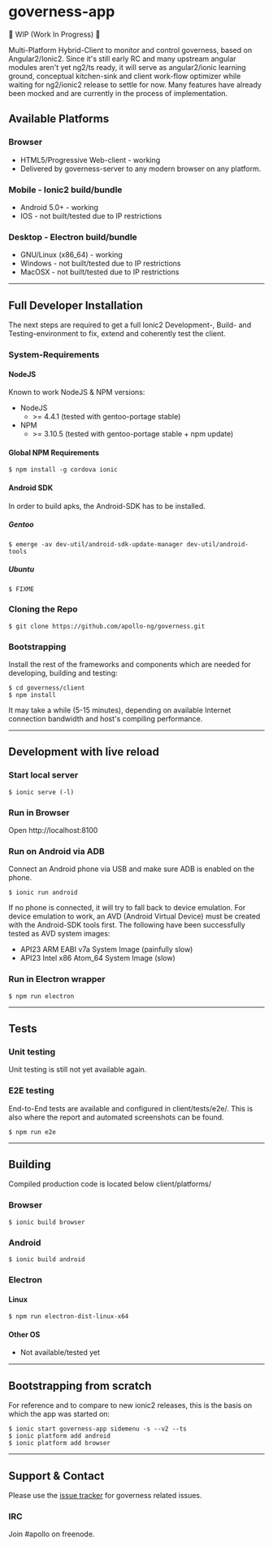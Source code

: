 governess-app
=============

:construction: WIP (Work In Progress) :construction:

Multi-Platform Hybrid-Client to monitor and control governess,
based on Angular2/Ionic2. Since it's still early RC and many
upstream angular modules aren't yet ng2/ts ready, it will serve
as angular2/ionic learning ground, conceptual kitchen-sink and
client work-flow optimizer while waiting for ng2/ionic2 release
to settle for now. Many features have already been mocked and
are currently in the process of implementation.

Available Platforms
-------------------

### Browser

  * HTML5/Progressive Web-client - working
  * Delivered by governess-server to any modern browser on any platform.

### Mobile - Ionic2 build/bundle

  * Android 5.0+ - working
  * IOS - not built/tested due to IP restrictions

### Desktop - Electron build/bundle

  * GNU/Linux (x86_64) - working
  * Windows - not built/tested due to IP restrictions
  * MacOSX - not built/tested due to IP restrictions

----
Full Developer Installation
---------------------------

The next steps are required to get a full Ionic2 Development-,
Build- and Testing-environment to fix, extend and coherently
test the client.

### System-Requirements

#### NodeJS

Known to work NodeJS & NPM versions:

  * NodeJS
    * \>= 4.4.1 (tested with gentoo-portage stable)
  * NPM
    * \>= 3.10.5 (tested with gentoo-portage stable + npm update)

#### Global NPM Requirements

    $ npm install -g cordova ionic

#### Android SDK

In order to build apks, the Android-SDK has to be installed.

##### Gentoo

    $ emerge -av dev-util/android-sdk-update-manager dev-util/android-tools

##### Ubuntu

    $ FIXME

### Cloning the Repo

    $ git clone https://github.com/apollo-ng/governess.git

### Bootstrapping

Install the rest of the frameworks and components which
are needed for developing, building and testing:

    $ cd governess/client
    $ npm install

It may take a while (5-15 minutes), depending on available
Internet connection bandwidth and host's compiling performance.

----
Development with live reload
-------------------------------

### Start local server

    $ ionic serve (-l)

### Run in Browser

Open http://localhost:8100

### Run on Android via ADB

Connect an Android phone via USB and make sure ADB is enabled on the phone.

    $ ionic run android

If no phone is connected, it will try to fall back to device emulation. For
device emulation to work, an AVD (Android Virtual Device) must be created
with the Android-SDK tools first. The following have been successfully tested
as AVD system images:

  * API23 ARM EABI v7a System Image (painfully slow)
  * API23 Intel x86 Atom_64 System Image (slow)

### Run in Electron wrapper

    $ npm run electron

----
Tests
--------

### Unit testing

Unit testing is still not yet available again.

### E2E testing

End-to-End tests are available and configured in client/tests/e2e/.
This is also where the report and automated screenshots can be found.

    $ npm run e2e

----
Building
--------

Compiled production code is located below client/platforms/

### Browser

    $ ionic build browser

### Android

    $ ionic build android

### Electron

#### Linux

    $ npm run electron-dist-linux-x64

#### Other OS

  * Not available/tested yet

----
Bootstrapping from scratch
--------------------------

For reference and to compare to new ionic2 releases,
this is the basis on which the app was started on:

    $ ionic start governess-app sidemenu -s --v2 --ts
    $ ionic platform add android
    $ ionic platform add browser

----
Support & Contact
-----------------

Please use the [issue tracker](https://github.com/apollo-ng/governess/issues)
for governess related issues.

### IRC

Join #apollo on freenode.
